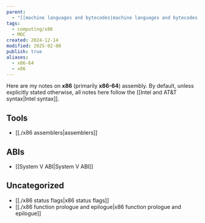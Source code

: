 ```yaml
---
parent:
  - "[[machine languages and bytecodes|machine languages and bytecodes]]"
tags:
  - computing/x86
  - MOC
created: 2024-12-14
modified: 2025-02-08
publish: true
aliases:
  - x86-64
  - x86
---
```

Here are my notes on **x86** (primarily **x86-64**) assembly. By default, unless explicitly stated otherwise, all notes here follow the [[Intel and AT&T syntax|Intel syntax]].

## Tools
- [[./x86 assemblers|assemblers]]

## ABIs
- [[System V ABI|System V ABI]]

## Uncategorized
- [[./x86 status flags|x86 status flags]]
- [[./x86 function prologue and epilogue|x86 function prologue and epilogue]]

